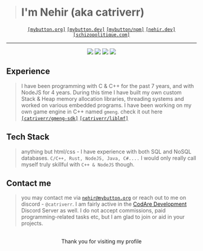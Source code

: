 > # I'm Nehir (aka catriverr)
<div align="center">
  <code><a href="https://www.mybutton.org">[mybutton.org]</a></code>
  <code><a href="https://mybutton.dev">[mybutton.dev]</a></code>
  <code><a href="https://www.npmjs.com/~cyberdevs">[mybutton/npm]</a></code>
  <code><a href="https://nehir.dev">[nehir.dev]</a></code>
  <code><a href="https://schizopolitique.com">[schizopolitique.com]</a></code><hr>
  <img src="https://komarev.com/ghpvc/?username=catriverr&color=red&label=visitor%20count##">
  <img src="https://fs.mybutton.dev/content/total_commits.svg">
  <img src="https://fs.mybutton.dev/content/most_used_language.svg">
  <img src="https://allahcorp.com/status">
</div>

## Experience
> I have been programming with C & C++ for the past 7 years, and with NodeJS for 4 years.
> During this time I have built my own custom Stack & Heap memory allocation libraries,
> threading systems and worked on various embedded programs. I have been working on my own
> game engine in C++ named `gmeng`. check it out here [`[catriverr/gmeng-sdk]`](https://github.com/catriverr/gmeng-sdk) [`[catriverr/liblmf]`](https://github.com/catriverr/liblmf)

## Tech Stack
> anything but html/css - I have experience with both SQL and NoSQL databases.
> `C/C++, Rust, NodeJS, Java, C#....` I would only really call myself truly skillful with `C++ & NodeJS` though.

## Contact me
> you may contact me via [`nehir@mybutton.org`](mail://nehir@mybutton.org) or reach out to me on discord - `@catriverr`. I am fairly active in the [CodAre Development](https://discord.gg/codare) Discord Server as well. I do not accept commissions, paid programming-related tasks etc, but I am glad to join or aid in your projects.

<br>

<div align="center">
Thank you for visiting my profile
</div>
